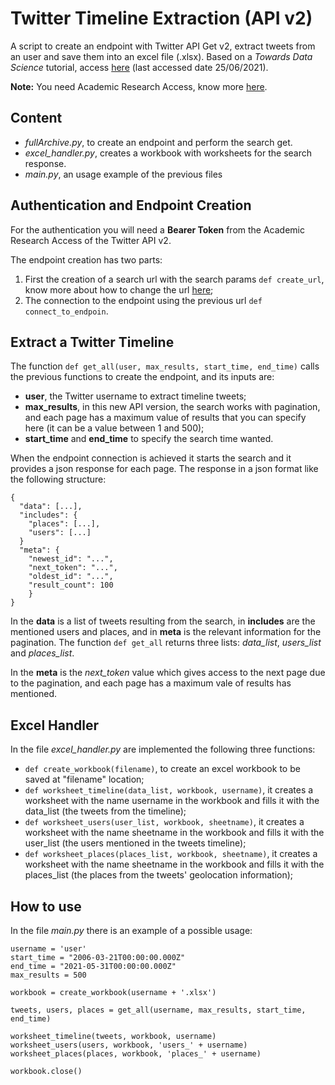 # Twitter Timeline Extraction (API v2)
A script to create an endpoint with Twitter API Get v2, extract tweets from an user and save them into an excel file (.xlsx). Based on a *Towards Data Science* tutorial, access [here](https://towardsdatascience.com/an-extensive-guide-to-collecting-tweets-from-twitter-api-v2-for-academic-research-using-python-3-518fcb71df2a) (last accessed date 25/06/2021).

**Note:** You need Academic Research Access, know more [here](https://developer.twitter.com/en/products/twitter-api/academic-research).

## Content
- *fullArchive.py*, to create an endpoint and perform the search get.
- *excel_handler.py*, creates a workbook with worksheets for the search response.
- *main.py*, an usage example of the previous files 

## Authentication and Endpoint Creation
For the authentication you will need a **Bearer Token** from the Academic Research Access of the Twitter API v2.

The endpoint creation has two parts:
1. First the creation of a search url with the search params ```def create_url```, know more about how to change the url [here](https://developer.twitter.com/en/docs/twitter-api/tweets/search/quick-start/recent-search);
2. The connection to the endpoint using the previous url ```def connect_to_endpoin```.

## Extract a Twitter Timeline
The function ```def get_all(user, max_results, start_time, end_time)``` calls the previous functions to create the endpoint, and its inputs are:
- **user**, the Twitter username to extract timeline tweets;
- **max_results**, in this new API version, the search works with pagination, and each page has a maximum value of results that you can specify here (it can be a value between 1 and 500);
- **start_time** and **end_time** to specify the search time wanted.

When the endpoint connection is achieved it starts the search and it provides a json response for each page. The response in a json format like the following structure:
```
{ 
  "data": [...],
  "includes": {
    "places": [...],
    "users": [...]
  }
  "meta": {
    "newest_id": "...",
    "next_token": "...",
    "oldest_id": "...",
    "result_count": 100
    }
}
```
In the **data** is a list of tweets resulting from the search, in **includes** are the mentioned users and places, and in **meta** is the relevant information for the pagination. The function ```def get_all``` returns three lists: *data_list*, *users_list* and *places_list*. 

In the **meta** is the *next_token* value which gives access to the next page due to the pagination, and each page has a maximum vale of results has mentioned. 

## Excel Handler
In the file *excel_handler.py* are implemented the following three functions:
- ```def create_workbook(filename)```, to create an excel workbook to be saved at "filename" location;
- ```def worksheet_timeline(data_list, workbook, username)```, it creates a worksheet with the name username in the workbook and fills it with the data_list (the tweets from the timeline);
- ```def worksheet_users(user_list, workbook, sheetname)```, it creates a worksheet with the name sheetname in the workbook and fills it with the user_list (the users mentioned in the tweets timeline);
- ```def worksheet_places(places_list, workbook, sheetname)```, it creates a worksheet with the name sheetname in the workbook and fills it with the places_list (the places from the tweets' geolocation information);

## How to use
In the file *main.py* there is an example of a possible usage:
```
username = 'user'
start_time = "2006-03-21T00:00:00.000Z"
end_time = "2021-05-31T00:00:00.000Z"
max_results = 500

workbook = create_workbook(username + '.xlsx')

tweets, users, places = get_all(username, max_results, start_time, end_time)

worksheet_timeline(tweets, workbook, username)
worksheet_users(users, workbook, 'users_' + username)
worksheet_places(places, workbook, 'places_' + username)

workbook.close()
```
